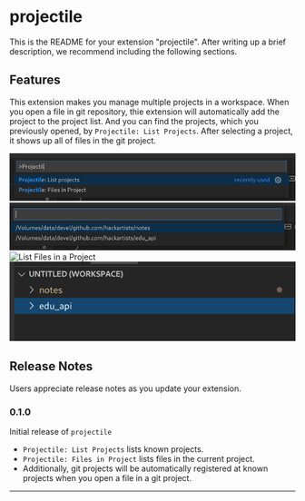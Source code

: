 # projectile

This is the README for your extension "projectile". After writing up a brief description, we recommend including the following sections.

## Features

This extension makes you manage multiple projects in a workspace.
When you open a file in git repository, thie extension will automatically add the project to the project list.
And you can find the projects, which you previously opened, by `Projectile: List Projects`.
After selecting a project, it shows up all of files in the git project.

![Projectile Menus](images/projectile-menu.png)
![List Projects](images/projectile-projects.png)
![List Files in a Project](images/projectile-files.png)
![Project Explorer](images/projectile-explorer.png)

## Release Notes

Users appreciate release notes as you update your extension.

### 0.1.0

Initial release of `projectile`

* `Projectile: List Projects` lists known projects.
* `Projectile: Files in Project` lists files in the current project.
* Additionally, git projects will be automatically registered at known projects when you open a file in a git project.

-----------------------------------------------------------------------------------------------------------
